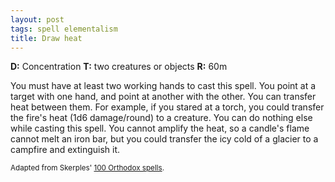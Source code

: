 ```yaml
---
layout: post
tags: spell elementalism
title: Draw heat
---
```

<b>D:</b> Concentration <b>T:</b> two creatures or objects <b>R:</b> 60m

You must have at least two working hands to cast this spell. You point at a target with one hand, and point at another with the other. You can transfer heat between them. For example, if you stared at a torch, you could transfer the fire's heat (1d6 damage/round) to a creature. You can do nothing else while casting this spell. You cannot amplify the heat, so a candle's flame cannot melt an iron bar, but you could transfer the icy cold of a glacier to a campfire and extinguish it.

<small>Adapted from Skerples' [100 Orthodox spells](https://coinsandscrolls.blogspot.com/2017/03/osr-100-orthodox-spells.html).</small>
